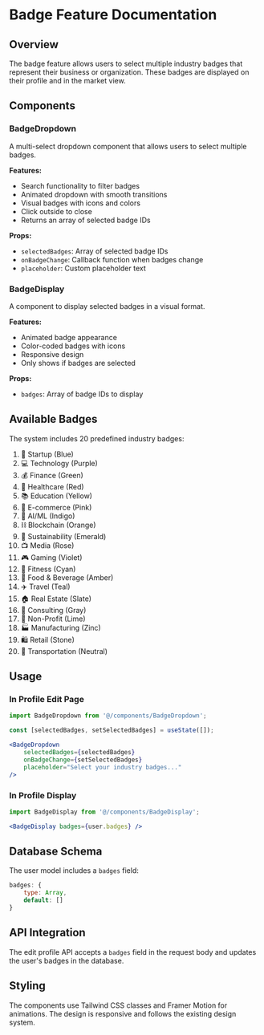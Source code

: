 # Badge Feature Documentation

## Overview
The badge feature allows users to select multiple industry badges that represent their business or organization. These badges are displayed on their profile and in the market view.

## Components

### BadgeDropdown
A multi-select dropdown component that allows users to select multiple badges.

**Features:**
- Search functionality to filter badges
- Animated dropdown with smooth transitions
- Visual badges with icons and colors
- Click outside to close
- Returns an array of selected badge IDs

**Props:**
- `selectedBadges`: Array of selected badge IDs
- `onBadgeChange`: Callback function when badges change
- `placeholder`: Custom placeholder text

### BadgeDisplay
A component to display selected badges in a visual format.

**Features:**
- Animated badge appearance
- Color-coded badges with icons
- Responsive design
- Only shows if badges are selected

**Props:**
- `badges`: Array of badge IDs to display

## Available Badges

The system includes 20 predefined industry badges:

1. 🚀 Startup (Blue)
2. 💻 Technology (Purple)
3. 💰 Finance (Green)
4. 🏥 Healthcare (Red)
5. 📚 Education (Yellow)
6. 🛒 E-commerce (Pink)
7. 🤖 AI/ML (Indigo)
8. ⛓️ Blockchain (Orange)
9. 🌱 Sustainability (Emerald)
10. 📺 Media (Rose)
11. 🎮 Gaming (Violet)
12. 💪 Fitness (Cyan)
13. 🍕 Food & Beverage (Amber)
14. ✈️ Travel (Teal)
15. 🏠 Real Estate (Slate)
16. 💼 Consulting (Gray)
17. 🤝 Non-Profit (Lime)
18. 🏭 Manufacturing (Zinc)
19. 🛍️ Retail (Stone)
20. 🚗 Transportation (Neutral)

## Usage

### In Profile Edit Page
```jsx
import BadgeDropdown from '@/components/BadgeDropdown';

const [selectedBadges, setSelectedBadges] = useState([]);

<BadgeDropdown 
    selectedBadges={selectedBadges}
    onBadgeChange={setSelectedBadges}
    placeholder="Select your industry badges..."
/>
```

### In Profile Display
```jsx
import BadgeDisplay from '@/components/BadgeDisplay';

<BadgeDisplay badges={user.badges} />
```

## Database Schema

The user model includes a `badges` field:
```javascript
badges: {
    type: Array,
    default: []
}
```

## API Integration

The edit profile API accepts a `badges` field in the request body and updates the user's badges in the database.

## Styling

The components use Tailwind CSS classes and Framer Motion for animations. The design is responsive and follows the existing design system. 